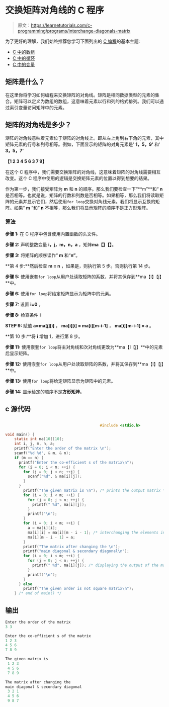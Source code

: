 # 交换矩阵对角线的 C 程序

> 原文：<https://learnetutorials.com/c-programming/programs/interchange-diagonals-matrix>

为了更好的理解，我们始终推荐您学习下面列出的 [C 编程](../ "C programming")的基本主题:

*   [C 中的数组](../../c-programming/array)
*   [C 中的循环](../../c-programming/loops)
*   [C 中的变量](../../c-programming/variables)

## 矩阵是什么？

在这里你将学习如何编程来交换矩阵的对角线。矩阵是相同数据类型的元素的集合。矩阵可以定义为数组的数组，这意味着元素以行和列的格式排列。我们可以通过索引变量访问矩阵中的元素。

## 矩阵的对角线是多少？

矩阵的对角线意味着元素位于矩阵的对角线上。即从左上角到右下角的元素，其中矩阵元素的行号和列号相等。例如，下面显示的矩阵的对角元素是' **1，5，9'** 和' **3，5，7'**

**【1 2 3
4 5 6
3 7 9】**

在这个 C 程序中，我们需要交换矩阵的对角线，这意味着矩阵的对角线需要相互改变。这个 C 程序中使用的逻辑是交换矩阵元素的位置以得到想要的结果。

作为第一步，我们接受矩阵为 **m** 和 **n** 的顺序。那么我们要检查一下“**m”**和“ **n** 是否相等。也就是说，矩阵的行数和列数是否相等。如果相等，那么我们将读取矩阵的元素并显示它们，然后使用`for loop`交换对角线元素。我们将显示互换的矩阵。如果“ **m** ”和“ **n** 不相等，那么我们将显示矩阵的顺序不是正方形矩阵。

### 算法

**步骤 1:** 在 C 程序中包含使用内置函数的头文件。

**步骤 2:** 声明整数变量 **i，j，m，n，a** ，矩阵**ma【】【】**。

**步骤 3:** 将矩阵的顺序读作“ **m** 和“**n”**。

**第 4 步:**然后检查 **m = n** ，如果是，则执行第 5 步。否则执行第 14 步。

**步骤 5:** 使用嵌套`for loop`从用户处读取矩阵的系数，并将其保存到**ma【I】【j】**中。

**步骤 6:** 使用`for loop`将给定矩阵显示为矩阵中的元素。

**步骤 7:** 设置 **i=0** 。

**步骤 8:** 检查条件 **i**

**STEP 9:** 赋值 **a=ma[j][i]** ， **ma[i][i] = ma[i][m-i-1]** ， **ma[i][m-i-1] = a** 。

**第 10 步:**将 **i** 增加 1，进行第 8 步。

**步骤 11:** 使用嵌套`for loop`将主对角线和次对角线更改为**ma【I【j】**中的元素后显示矩阵。

**步骤 12:** 使用嵌套`for loop`从用户处读取矩阵的系数，并将其保存到**ma【I】【j】**中。

**步骤 13:** 使用`for loop`将给定矩阵显示为矩阵中的元素。

**步骤 14:** 显示给定的顺序不是**方形矩阵**。

## c 源代码

```c

                                          #include <stdio.h>

void main() {
    static int ma[10][10];
    int i, j, m, n, a;
    printf("Enter the order of the matrix \n");
    scanf("%d %d", & m, & n);
    if (m == n) {
      printf("Enter the co-efficient s of the matrix\n");
      for (i = 0; i < m; ++i) {
        for (j = 0; j < n; ++j) {
          scanf("%d", & ma[i][j]);
        }
      }    
        printf("The given matrix is \n"); /* prints the output matrix */
        for (i = 0; i < m; ++i) {
          for (j = 0; j < n; ++j) {
            printf(" %d", ma[i][j]);
          }
          printf("\n");
        }
        for (i = 0; i < m; ++i) {
          a = ma[i][i];
          ma[i][i] = ma[i][m - i - 1]; /* interchanging the elements inside a matrix */
          ma[i][m - i - 1] = a;
        }
        printf("The matrix after changing the \n");
        printf("main diagonal & secondary diagonal\n");
        for (i = 0; i < m; ++i) {
          for (j = 0; j < n; ++j) {
            printf(" %d", ma[i][j]); /* displaying the output of the matrix */
          }
          printf("\n");
        }
      } else
        printf("The given order is not square matrix\n");
    } /* end of main() */

```

## 输出

```c
Enter the order of the matrix
3 3

Enter the co-efficient s of the matrix
1 2 3
4 5 6
7 8 9

The given matrix is
 1 2 3
 4 5 6
 7 8 9

The matrix after changing the
main diagonal & secondary diagonal
 3 2 1
 4 5 6
 9 8 7
```
